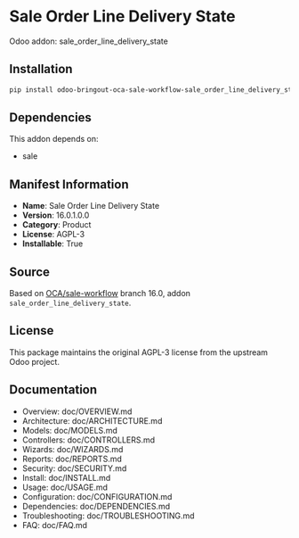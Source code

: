 # Sale Order Line Delivery State

Odoo addon: sale_order_line_delivery_state

## Installation

```bash
pip install odoo-bringout-oca-sale-workflow-sale_order_line_delivery_state
```

## Dependencies

This addon depends on:
- sale

## Manifest Information

- **Name**: Sale Order Line Delivery State
- **Version**: 16.0.1.0.0
- **Category**: Product
- **License**: AGPL-3
- **Installable**: True

## Source

Based on [OCA/sale-workflow](https://github.com/OCA/sale-workflow) branch 16.0, addon `sale_order_line_delivery_state`.

## License

This package maintains the original AGPL-3 license from the upstream Odoo project.

## Documentation

- Overview: doc/OVERVIEW.md
- Architecture: doc/ARCHITECTURE.md
- Models: doc/MODELS.md
- Controllers: doc/CONTROLLERS.md
- Wizards: doc/WIZARDS.md
- Reports: doc/REPORTS.md
- Security: doc/SECURITY.md
- Install: doc/INSTALL.md
- Usage: doc/USAGE.md
- Configuration: doc/CONFIGURATION.md
- Dependencies: doc/DEPENDENCIES.md
- Troubleshooting: doc/TROUBLESHOOTING.md
- FAQ: doc/FAQ.md
